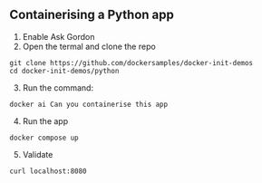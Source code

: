 ## Containerising a Python app

1. Enable Ask Gordon
2. Open the termal and clone the repo

```
git clone https://github.com/dockersamples/docker-init-demos
cd docker-init-demos/python
```

3. Run the command:

```
docker ai Can you containerise this app
```

4. Run the app

```
docker compose up
```

5. Validate

```
curl localhost:8080
```
